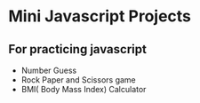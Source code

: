 # Mini Javascript Projects

## For practicing javascript

- Number Guess
- Rock Paper and Scissors game
- BMI( Body Mass Index) Calculator
